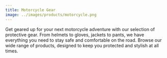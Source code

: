 ```yaml
---
title: Motorcycle Gear
image: ../images/products/motorcycle.png
---
```


Get geared up for your next motorcycle adventure with our selection of protective gear. From helmets to gloves, jackets to pants, we have everything you need to stay safe and comfortable on the road. Browse our wide range of products, designed to keep you protected and stylish at all times.